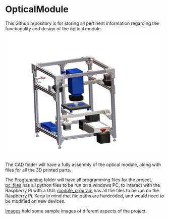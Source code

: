# OpticalModule

This Github repository is for storing all pertinent information regarding the functionality and design of the optical module.

![CAD Assembly](Images/assembly_front.PNG)

The CAD folder will have a fully assembly of the optical module, along with files for all the 3D printed parts.

The [Programming](Programming_Files/) folder will have all programming files for the project. [pc_files](Programming_Files/PC_Files) has all python files to be run on a windows PC, to interact with the Raspberry Pi with a GUI. [module_program](Programming_Files/module_program) has all the files to be run on the Raspberry Pi. Keep in mind that file paths are hardcoded, and would need to be modified on new devices.

[Images](Images/) hold some sample images of diferent aspects of the project.

